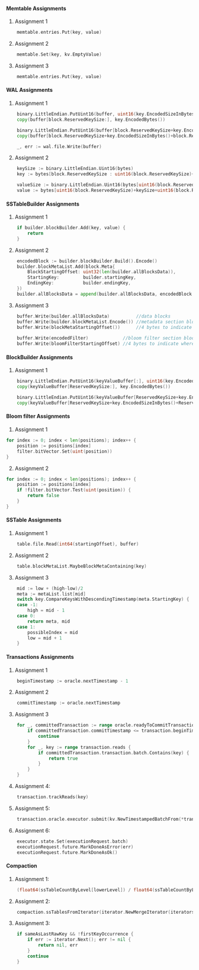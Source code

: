 #### Memtable Assignments

1. Assignment 1

```go
    memtable.entries.Put(key, value)
```

2. Assignment 2

```go
    memtable.Set(key, kv.EmptyValue)
```

3. Assignment 3

```go
    memtable.entries.Put(key, value)
```

#### WAL Assignments

1. Assignment 1

```go
	binary.LittleEndian.PutUint16(buffer, uint16(key.EncodedSizeInBytes()))
	copy(buffer[block.ReservedKeySize:], key.EncodedBytes())

	binary.LittleEndian.PutUint16(buffer[block.ReservedKeySize+key.EncodedSizeInBytes():], uint16(value.SizeInBytes()))
	copy(buffer[block.ReservedKeySize+key.EncodedSizeInBytes()+block.ReservedValueSize:], value.Bytes())

    _, err := wal.file.Write(buffer)
```

2. Assignment 2

```go
    keySize := binary.LittleEndian.Uint16(bytes)
    key := bytes[block.ReservedKeySize : uint16(block.ReservedKeySize)+keySize]

    valueSize := binary.LittleEndian.Uint16(bytes[uint16(block.ReservedKeySize)+keySize:])
    value := bytes[uint16(block.ReservedKeySize)+keySize+uint16(block.ReservedValueSize) : uint16(block.ReservedKeySize)+keySize+uint16(block.ReservedValueSize)+valueSize]
```

#### SSTableBuilder Assignments

1. Assignment 1

```go
    if builder.blockBuilder.Add(key, value) {
		return
	}
```

2. Assignment 2

```go
    encodedBlock := builder.blockBuilder.Build().Encode()
	builder.blockMetaList.Add(block.Meta{
		BlockStartingOffset: uint32(len(builder.allBlocksData)),
		StartingKey:         builder.startingKey,
		EndingKey:           builder.endingKey,
	})
	builder.allBlocksData = append(builder.allBlocksData, encodedBlock...)
```

3. Assignment 3

```go
    buffer.Write(builder.allBlocksData)          //data blocks
	buffer.Write(builder.blockMetaList.Encode()) //metadata section block.MetaList.Encode()
	buffer.Write(blockMetaStartingOffset())      //4 bytes to indicate where the meta section starts from
	
    buffer.Write(encodedFilter)             //bloom filter section bloom.Filter.Encode()
	buffer.Write(bloomFilterStartingOffset) //4 bytes to indicate where the bloom filter section starts from
```

#### BlockBuilder Assignments

1. Assignment 1

```go
    binary.LittleEndian.PutUint16(keyValueBuffer[:], uint16(key.EncodedSizeInBytes()))
	copy(keyValueBuffer[ReservedKeySize:], key.EncodedBytes())

	binary.LittleEndian.PutUint16(keyValueBuffer[ReservedKeySize+key.EncodedSizeInBytes():], uint16(value.SizeInBytes()))
	copy(keyValueBuffer[ReservedKeySize+key.EncodedSizeInBytes()+ReservedValueSize:], value.Bytes())
```

#### Bloom filter Assignments

1. Assignment 1

```go
for index := 0; index < len(positions); index++ {
    position := positions[index]
    filter.bitVector.Set(uint(position))
}
```

2. Assignment 2

```go
for index := 0; index < len(positions); index++ {
    position := positions[index]
    if !filter.bitVector.Test(uint(position)) {
        return false
    }
}
```

#### SSTable Assignments

1. Assignment 1

```go
    table.file.Read(int64(startingOffset), buffer)
```

2. Assignment 2

```go
    table.blockMetaList.MaybeBlockMetaContaining(key)
```

3. Assignment 3

```go
    mid := low + (high-low)/2
    meta := metaList.list[mid]
    switch key.CompareKeysWithDescendingTimestamp(meta.StartingKey) {
    case -1:
        high = mid - 1
    case 0:
        return meta, mid
    case 1:
        possibleIndex = mid
        low = mid + 1
    }
```

#### Transactions Assignments

1. Assignment 1

```go
    beginTimestamp := oracle.nextTimestamp - 1
```

2. Assignment 2

```go
    commitTimestamp := oracle.nextTimestamp
```

3. Assignment 3

```go
    for _, committedTransaction := range oracle.readyToCommitTransactions {
		if committedTransaction.commitTimestamp <= transaction.beginTimestamp {
			continue
		}
		for _, key := range transaction.reads {
			if committedTransaction.transaction.batch.Contains(key) {
				return true
			}
		}
	}
```

4. Assignment 4:

```go
    transaction.trackReads(key)
```

5. Assignment 5:

```go
    transaction.oracle.executor.submit(kv.NewTimestampedBatchFrom(*transaction.batch, commitTimestamp)
```

6. Assignment 6:

```go
    executor.state.Set(executionRequest.batch)
    executionRequest.future.MarkDoneAsError(err)
    executionRequest.future.MarkDoneAsOk()
```

#### Compaction

1. Assignment 1:

```go
    (float64(ssTableCountByLevel[lowerLevel]) / float64(ssTableCountByLevel[level])) * 100
```

2. Assignment 2:

```go
    compaction.ssTablesFromIterator(iterator.NewMergeIterator(iterators, iterator.NoOperationOnCloseCallback))
```

3. Assignment 3:

```go
    if sameAsLastRawKey && !firstKeyOccurrence {
        if err := iterator.Next(); err != nil {
            return nil, err
        }
        continue
    }
```